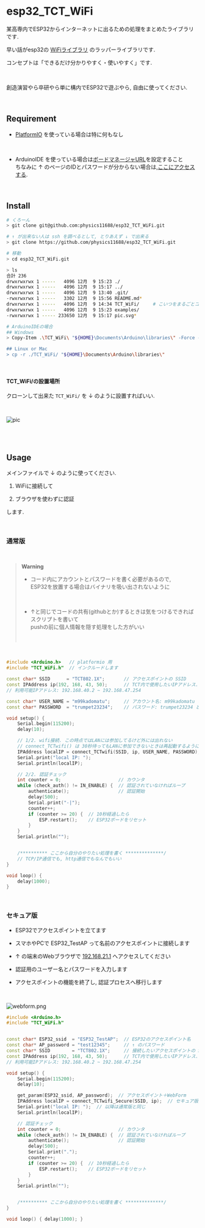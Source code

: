 # esp32_TCT_WiFi
某高専内でESP32からインターネットに出るための処理をまとめたライブラリです.

早い話がesp32の [WiFiライブラリ](https://github.com/espressif/arduino-esp32/tree/master/libraries/WiFi) のラッパーライブラリです.

コンセプトは「できるだけ分かりやすく・使いやすく」です.

<br>

創造演習やら卒研やら単に構内でESP32で遊ぶやら, 自由に使ってください.


<br>

## Requirement
- [PlatformIO](https://docs.platformio.org/en/stable/integration/ide/vscode.html)  を使っている場合は特に何もなし

<br>

- ArduinoIDE を使っている場合は[ボードマネージャURL](https://arduinobook.stradty.com/accounts/Appendix3-1/#arduino%E7%92%B0%E5%A2%83%E3%81%A7%E9%96%8B%E7%99%BA%E3%81%A7%E3%81%8D%E3%82%8B%E3%82%88%E3%81%86%E3%81%AB%E3%81%97%E3%81%A6%E3%81%BF%E3%82%88%E3%81%86)を設定すること<br>
ちなみに ↑ のページのIDとパスワードが分からない場合は,[ここにアクセスする](https://kosenjp.sharepoint.com/sites/tokuyama_math/Shared%20Documents/Forms/AllItems.aspx?csf=1&=&e=KqWJAU&cid=c6b07108%2D9ebd%2D4086%2D9b64%2Db93a75877c42&FolderCTID=0x012000BB4AF7FACC37C8499A7FDC4EDFA32C79&id=%2Fsites%2Ftokuyama%5Fmath%2FShared%20Documents%2F%E3%82%B3%E3%83%B3%E3%83%94%E3%83%A5%E3%83%BC%E3%82%BF%E9%96%A2%E9%80%A3%2F4%5FC%E3%81%A8Arduino&viewid=2457f412%2D06ce%2D47d6%2Da1a7%2D51703d5e915a).

<br>

## Install
```bash
# くろーん
> git clone git@github.com:physics11688/esp32_TCT_WiFi.git

# ↑ が出来ない人は ssh を調べるとして, とりあえず ↓ で出来る
> git clone https://github.com/physics11688/esp32_TCT_WiFi.git

# 移動
> cd esp32_TCT_WiFi.git

> ls
合計 236
drwxrwxrwx 1 -----   4096 12月  9 15:23 ./
drwxrwxrwx 1 -----   4096 12月  9 15:17 ../
drwxrwxrwx 1 -----   4096 12月  9 13:40 .git/
-rwxrwxrwx 1 -----   3302 12月  9 15:56 README.md*
drwxrwxrwx 1 -----   4096 12月  9 14:34 TCT_WiFi/     # こいつをまるごとコピーして使う
drwxrwxrwx 1 -----   4096 12月  9 15:23 examples/
-rwxrwxrwx 1 ----- 233650 12月  9 15:17 pic.svg*

# ArduinoIDEの場合
## Windows
> Copy-Item .\TCT_WiFi\ "${HOME}\Documents\Arduino\libraries\" -Force -Recurse

## Linux or Mac
> cp -r ./TCT_WiFi/ "${HOME}\Documents\Arduino\libraries\"

```
<br>

#### TCT_WiFi/の設置場所
クローンして出来た `TCT_WiFi/` を ↓ のように設置すればいい.

<br>

![pic](./pic.svg)

<br>




<br>

## Usage

メインファイルで ↓ のように使ってください.

1. WiFiに接続して

2. ブラウザを使わずに認証

します.

<br>

### 通常版

<br>

> **Warning**
> - コード内にアカウントとパスワードを書く必要があるので, <br>
> ESP32を放置する場合はバイナリを吸い出されないように
> <br>
> 
> - ↑と同じでコードの共有(githubとか)するときは気をつけるできればスクリプトを書いて<br>
> pushの前に個人情報を隠す処理をした方がいい
>
> <br>
> 

<br>


```cpp
#include <Arduino.h>   // platformio 用
#include "TCT_WiFi.h"  // インクルードします

const char* SSID      = "TCT802.1X";       // アクセスポイントの SSID
const IPAddress ip(192, 168, 43, 50);      // TCT内で使用したいIPアドレス. 重複していないもの使う.
// 利用可能IPアドレス: 192.168.40.2 ~ 192.168.47.254

const char* USER_NAME = "m99kadomatu";     // アカウント名: m99kadomatu とか
const char* PASSWORD  = "trumpet23234";    // パスワード: trumpet23234 とか

void setup() {
    Serial.begin(115200);
    delay(10);

    // 1/2. wifi接続. この時点ではLANには参加してるけど外には出れない
    // connect_TCTwifi() は 30秒待ってもLANに参加できないときは再起動するようにしてある
    IPAddress localIP = connect_TCTwifi(SSID, ip, USER_NAME, PASSWORD);
    Serial.print("local IP: ");
    Serial.println(localIP);

    // 2/2. 認証チェック
    int counter = 0;                     // カウンタ
    while (check_auth() != IN_ENABLE) {  // 認証されていなければループ
        authenticate();                  // 認証開始
        delay(500);
        Serial.print("-|");
        counter++;
        if (counter >= 20) {  // 10秒経過したら
            ESP.restart();    // ESP32ボードをリセット
        }
    }
    Serial.println("");


    /********** ここから自分のやりたい処理を書く **************/
    // TCP/IP通信でも, http通信でもなんでもいい
}

void loop() { 
    delay(1000);
}

```

<br>

### セキュア版

- ESP32でアクセスポイントを立てます<br>

- スマホやPCで ESP32_TestAP って名前のアクセスポイントに接続します<br>

- ↑ の端末のWebブラウザで [192.168.21.1](http://192.168.21.1) へアクセスしてください<br>

- 認証用のユーザー名とパスワードを入力します<br>

- アクセスポイントの機能を終了し, 認証プロセスへ移行します

<br>

![webform.png](./webform.png)



```cpp
#include <Arduino.h>
#include "TCT_WiFi.h"


const char* ESP32_ssid  = "ESP32_TestAP";  // ESP32のアクセスポイント名
const char* AP_password = "test12345";     // ↑ のパスワード
const char* SSID        = "TCT802.1X";     // 接続したいアクセスポイントの SSID
const IPAddress ip(192, 168, 43, 50);      // TCT内で使用したいIPアドレス. 重複していないもの使う.
// 利用可能IPアドレス: 192.168.40.2 ~ 192.168.47.254

void setup() {
    Serial.begin(115200);
    delay(10);

    get_param(ESP32_ssid, AP_password);  // アクセスポイント＋WebForm
    IPAddress localIP = connect_TCTwifi_Secure(SSID, ip);  // セキュア版
    Serial.print("local IP: ");  // 以降は通常版と同じ
    Serial.println(localIP);

    // 認証チェック
    int counter = 0;                     // カウンタ
    while (check_auth() != IN_ENABLE) {  // 認証されていなければループ
        authenticate();                  // 認証開始
        delay(500);
        Serial.print(".");
        counter++;
        if (counter >= 20) {  // 10秒経過したら
            ESP.restart();    // ESP32ボードをリセット
        }
    }
    Serial.println("");


    /********** ここから自分のやりたい処理を書く **************/
}

void loop() { delay(1000); }
```
